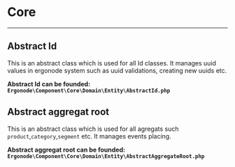 # Core

-----
 
## Abstract Id

This is an abstract class which is used for all Id classes. It manages uuid values in ergonode system such as uuid validations, creating new uuids etc. 
 
 **Abstract Id can be founded:<br> `Ergonode\Component\Core\Domain\Entity\AbstractId.php`**


## Abstract aggregat root 

This is an abstract class which is used for all agregats such `product`,`category`,`segment` etc. It manages events placing.


**Abstract aggregat root can be founded:<br> `Ergonode\Component\Core\Domain\Entity\AbstractAggregateRoot.php`**
